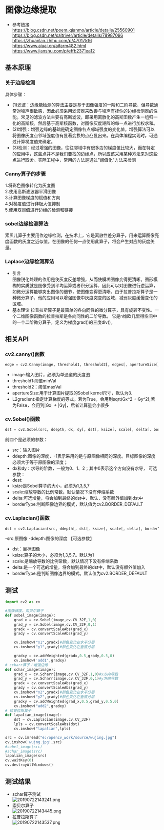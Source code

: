 # 图像边缘提取
* 参考链接  
https://blog.csdn.net/poem_qianmo/article/details/25560901  
https://blog.csdn.net/saltriver/article/details/78987096  
https://zhuanlan.zhihu.com/p/47017516  
https://www.aiuai.cn/aifarm482.html  
https://www.jianshu.com/p/effb2371ea12  



## 基本原理
### 关于边缘检测  
具体步骤：
- (1)滤波：边缘能检测的算法主要是基于图像强度的一阶和二阶导数，但导数通常对噪声很敏感，因此必须采用滤波器来改善与噪声有挂你的边缘检测器的性能。常见的滤波方法主要有高斯滤波，即采用离散化的高斯函数产生一组归一化的高斯核，然后基于高斯核函数，对图像灰度矩阵的每一点进行加权求和。
- (2)增强：增强边缘的基础是确定图像各点邻域强度的变化值。增强算法可以将图像灰度点邻域强度值有显著变换的点凸显出来。在具体编程实现时，可通过计算梯度值来确定。
- (3)检测：经过增强的图像，往往邻域中有很多店的梯度值比较大，而在特定的应用中，这些点并不是我们要找的边缘点，所以应该采用某种方法来对这些点进行取舍。实际工程中，常用的方法是通过"阈值化"方法来检测

### Canny算子的步骤  
1.将彩色图像转化为灰度图  
2.使用高斯滤波器平滑图像  
3.计算图像梯度的赋值和方向  
4.对梯度值进行非极大值抑制  
5.使用双阈值进行边缘的检测和链接  

### sobel边缘检测算法  
索贝儿算子主要用作边缘检测，在技术上，它是离散性差分算子，用来运算图像亮度函数的灰度之近似值。在图像的任何一点使用此算子，将会产生对应的灰度矢量。
### Laplace边缘检测算法  
- 引言  
图像锐化处理的作用是使灰度反差增强，从而使模糊图像变得更清晰。图形模糊的实质就是图像受到平均运算或者积分运算，因此可以对图像进行逆运算，如微分运算能够突出图像的细节，使图像变得更清晰。由于拉普拉斯算子是一种微分算子，他的应用可以增强图像中灰度突变的区域，减弱灰度缓慢变化的区域。  
- 基本理论
拉普拉斯算子是最简单的各向同性的微分算子，具有旋转不变性。一个二维图像函数的拉普拉斯是各向同性的二阶导数。
它是n维欧几里得空间中的一个二阶微分算子，定义为梯度grad()的三度div()。

## 相关API  

### cv2.canny()函数
```py
edge = cv2.Canny(image, threshold1, threshold2[, edges[, apertureSize[, L2gradient ]]])
```
- image:输入图片，必须为单通道的灰度图
- threshold1:阈值minVal
- threshold2：阈值maxVal
- apertureSize:用于计算图片提取的Sobel kernel尺寸，默认为3.
- L2gradient:指定计算梯度的等式。若为True，会用到sqrt(Gx^2 + Gy^2);若为False，会用到|Gx| + |Gy|，后者计算量会小很多

### cv.Sobel()函数  
```py
dst = cv2.Sobel(src, ddepth, dx, dy[, dst[, ksize[, scale[, delta[, borderType]]]]])
```
前四个是必须的参数： 
- src：输入图片
- ddepth:图像的深度，-1表示采用的是与原图像相同的深度。目标图像的深度必须大于等于原图像的深度； 
- dx和dy：求导的阶数，一般为0、1、2；其中0表示这个方向没有求导，
可选参数：
- dest:
- ksize是Sobel算子的大小，必须为1,3,5,7
- scale:缩放导数的比例常数，默认情况下没有伸缩系数
- delta:可选增量，将会加到最终的dst中，默认，没有额外值加到dst中
- borderType:判断图像边界的模式，默认值为cv2.BORDER_DEFAULT    

### cv.Laplacian()函数  
```py
dst = cv2.Laplacian(src, ddepth[, dst[, ksize[, scale[, delta[, borderType]]]]])
``` 
-src:原图像
-ddepth:图像的深度
【可选参数】
- dst：目标图像
- ksize:算子的大小，必须为1,3,5,7。默认为1
- scale:是缩放导数的比例常数，默认情况下没有伸缩系数
- delta:是一个可选的增量，将会加到最终的dst中，默认没有额外值加入
- borderType:是判断图像边界的模式。默认值为cv2.BORDER_DEFAULT
  

## 测试  
```py
import cv2 as cv

#图像梯度，索贝尔算子
def sobel_image(image):
    grad_x = cv.Sobel(image,cv.CV_32F,1,0)
    grad_y = cv.Sobel(image,cv.CV_32F,0,1)
    gradx = cv.convertScaleAbs(grad_x)
    grady = cv.convertScaleAbs(grad_y)

    cv.imshow("x1",gradx)#颜色变化在水平分层
    cv.imshow("y1",grady)#颜色变化在垂直分层

    gradxy = cv.addWeighted(gradx,0.5,grady,0.5,0)
    cv.imshow('add1',gradxy)
# scharr算子：增强边缘
def schar_image(image):
    grad_x = cv.Scharr(image,cv.CV_32F,1,0)#x方向导数
    grad_y = cv.Scharr(image,cv.CV_32F,0,1)#y方向导数
    gradx = cv.convertScaleAbs(grad_x)
    grady = cv.convertScaleAbs(grad_y)
    cv.imshow("x2",gradx)#颜色变化在水平分层
    cv.imshow("y2",grady)#颜色变化在垂直分层
    gradxy = cv.addWeighted(grad_x,0.5,grad_y,0.5,0)
    cv.imshow("add2",gradxy)
# 拉普拉斯算子
def lapalian_image(image):
    dst = cv.Laplacian(image,cv.CV_32F)
    lpls = cv.convertScaleAbs(dst)
    cv.imshow("lapalian",lpls)

src = cv.imread("e:/opencv_work/source/wujing.jpg")
cv.imshow('wujng.jpg',src)
#sobel_image(src)
#schar_image(src)
lapalian_image(src)
cv.waitKey(0)
cv.destroyAllWindows()
```
## 测试结果
- schar算子测试  
![20190722143241.png](https://i.loli.net/2019/07/22/5d3558883e63216875.png)  
- 索贝尔算子  
![20190722143445.png](https://i.loli.net/2019/07/22/5d3559037c5d037440.png)  
- 拉普拉斯算子  
![20190722143537.png](https://i.loli.net/2019/07/22/5d3559370113c99287.png)